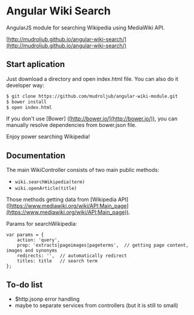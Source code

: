 # Angular Wiki Search
AngularJS module for searching Wikipedia using MediaWiki API.

[http://mudroljub.github.io/angular-wiki-search/](http://mudroljub.github.io/angular-wiki-search/)

## Start aplication
Just download a directory and open index.html file. You can also do it developer way:

```sh
$ git clone https://github.com/mudroljub/angular-wiki-module.git
$ bower install
$ open index.html
```

If you don't use [Bower] ([http://bower.io/](http://bower.io/)), you can manually resolve dependencies from bower.json file.

Enjoy power searching Wikipedia!

## Documentation
The main WikiController consists of two main public methods:
- `wiki.searchWikipedia(term)`
- `wiki.openArticle(title)`

Those methods getting data from [Wikipedia API] ([https://www.mediawiki.org/wiki/API:Main_page](https://www.mediawiki.org/wiki/API:Main_page)).

Params for searchWikipedia:

```
var params = {
    action: 'query',
    prop: 'extracts|pageimages|pageterms',  // getting page content, images and synonyms
    redirects: '',  // automatically redirect
    titles: title   // search term
};
```

## To-do list
- $http.jsonp error handling
- maybe to separate services from controllers (but it is still to small)
